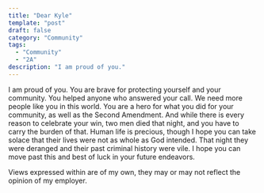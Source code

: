 ```yaml
---
title: "Dear Kyle"
template: "post"
draft: false
category: "Community"
tags:
  - "Community"
  - "2A"
description: "I am proud of you."
---
```


I am proud of you. You are brave for protecting yourself and your community. You helped anyone who answered your call. 
We need more people like you in this world. You are a hero for what you did for your community, as well as the 
Second Amendment. And while there is every reason to celebrate your win, two men died that night, and you have to carry 
the burden of that. Human life is precious, though I hope you can take solace that their lives were not as whole as 
God intended. That night they were deranged and their past criminal history were vile. I hope you can move past this and 
best of luck in your future endeavors.

Views expressed within are of my own, they may or may not reflect the opinion of my employer.
